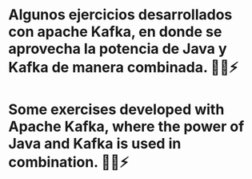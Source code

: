 # Algunos ejercicios desarrollados con apache Kafka, en donde se aprovecha la potencia de Java y Kafka de manera combinada. 🦾🤓⚡
# Some exercises developed with Apache Kafka, where the power of Java and Kafka is used in combination. 🦾🤓⚡
